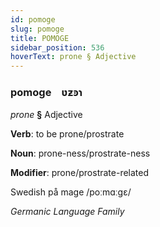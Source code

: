 ```yaml
---
id: pomoge
slug: pomoge
title: POMOGE
sidebar_position: 536
hoverText: prone § Adjective
---
```


### pomoge&emsp;<span kind="abugida">ʋƶꜿɿ</span>

*prone* **§** Adjective

**Verb**: to be prone/prostrate

**Noun**: prone-ness/prostrate-ness

**Modifier**: prone/prostrate-related

Swedish på mage /poːmɑːɡɛ/

*Germanic Language Family*